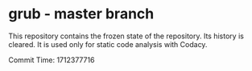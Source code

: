 # grub - master branch

This repository contains the frozen state of the repository.
Its history is cleared. It is used only for static code
analysis with Codacy.

Commit Time: 1712377716